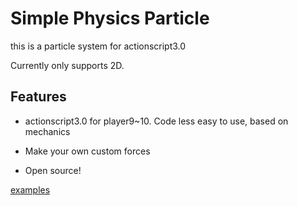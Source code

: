Simple Physics Particle
=============
this is a particle system for actionscript3.0

Currently only supports 2D.

Features
-------
* actionscript3.0 for player9~10.
Code less easy to use, based on mechanics

* Make your own custom forces

* Open source!

[examples](http://www.flashquake.cn/?p=157)
